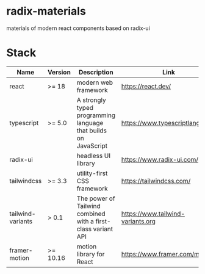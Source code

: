 # radix-materials

materials of modern react components based on radix-ui

# Stack

| Name | Version | Description | Link |
| --- | --- | --- | --- |
| react | >= 18 | modern web framework | https://react.dev/ |
| typescript | >= 5.0 | A strongly typed programming language that builds on JavaScript | https://www.typescriptlang.org/ |
| radix-ui |  | headless UI library | https://www.radix-ui.com/ |
| tailwindcss | >= 3.3 | utility-first CSS framework | https://tailwindcss.com/ |
| tailwind-variants | > 0.1 | The power of Tailwind combined with a first-class variant API | https://www.tailwind-variants.org |
| framer-motion | >= 10.16 | motion library for React | https://www.framer.com/motion/ |
